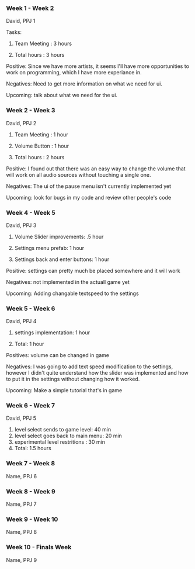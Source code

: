 ### Week 1 - Week 2
David, PPJ 1

Tasks: 

1. Team Meeting : 3 hours

2. Total hours : 3 hours

Positive: Since we have more artists, it seems I'll have more opportunities to work on programming, which I have more experiance in. 

Negatives: Need to get more information on what we need for ui.

Upcoming: talk about what we need for the ui.

### Week 2 - Week 3
David, PPJ 2
1. Team Meeting : 1 hour

2. Volume Button : 1 hour

3. Total hours : 2 hours

Positive: I found out that there was an easy way to change the volume that will work on all audio sources without touching a single one.
 
Negatives: The ui of the pause menu isn't currently implemented yet

Upcoming: look for bugs in my code and review other people's code

### Week 4 - Week 5
David, PPJ 3
1. Volume Slider improvements: .5 hour

2. Settings menu prefab: 1 hour

3. Settings back and enter buttons: 1 hour

Positive: settings can pretty much be placed somewhere and it will work

Negatives: not implemented in the actuall game yet

Upcoming: Adding changable textspeed to the settings


### Week 5 - Week 6
David, PPJ 4
1. settings implementation: 1 hour

2. Total: 1 hour

Positives: volume can be changed in game

Negatives: I was going to add text speed modification to the settings, however I didn't quite understand how the slider was implemented and how to put it in the settings without changing how it worked.

Upcoming: Make a simple tutorial that's in game


### Week 6 - Week 7
David, PPJ 5
1. level select sends to game level: 40 min
2. level select goes back to main menu: 20 min
3. experimental level restritions : 30 min
4. Total: 1.5 hours

### Week 7 - Week 8
Name, PPJ 6


### Week 8 - Week 9
Name, PPJ 7


### Week 9 - Week 10
Name, PPJ 8


### Week 10 - Finals Week
Name, PPJ 9

